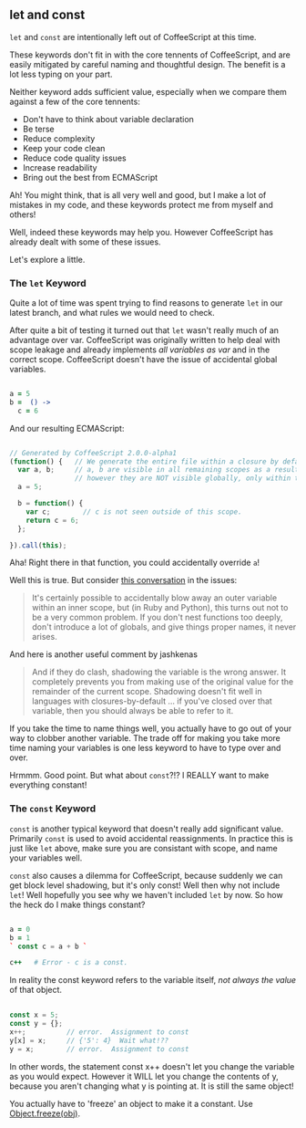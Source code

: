 ##  let and const 

`let` and `const` are intentionally left out of CoffeeScript at this time.

These keywords don't fit in with the core tennents of CoffeeScript, and are easily mitigated by careful naming and thoughtful design. The benefit is a lot less typing on your part.

Neither keyword adds sufficient value, especially when we compare them against a few of the core tennents: 

  * Don't have to think about variable declaration
  * Be terse
  * Reduce complexity
  * Keep your code clean
  * Reduce code quality issues
  * Increase readability
  * Bring out the best from ECMAScript

Ah! You might think, that is all very well and good, but I make a lot of mistakes in my code, and these keywords protect me from myself and others! 

Well, indeed these keywords may help you. However CoffeeScript has already dealt with some of these issues. 

Let's explore a little. 

### The `let` Keyword   

Quite a lot of time was spent trying to find reasons to generate `let` in our latest branch, and what rules we would need to check.

After quite a bit of testing it turned out that `let` wasn't really much of an advantage over var. CoffeeScript was originally written to help deal with scope leakage and already implements _all variables as var_ and in the correct scope. CoffeeScript doesn't have the issue of accidental global variables.

```coffeescript

a = 5
b =  () ->
  c = 6

```

And our resulting ECMAScript:


```javascript

// Generated by CoffeeScript 2.0.0-alpha1
(function() {   // We generate the entire file within a closure by default, to avoid variabe leakage.
  var a, b;     // a, b are visible in all remaining scopes as a result of closures.
                // however they are NOT visible globally, only within this file / module.
  a = 5;

  b = function() {
    var c;        // c is not seen outside of this scope.
    return c = 6;
  };

}).call(this);

```

Aha!  Right there in that function, you could accidentally override `a`!  

Well this is true. But consider [this conversation](https://github.com/jashkenas/coffeescript/issues/238#issuecomment-153502) in the issues:

> It's certainly possible to accidentally blow away an outer variable within an inner scope, but (in Ruby and Python), this turns out not to be a very common problem. If you don't nest functions too deeply, don't introduce a lot of globals, and give things proper names, it never arises.

And here is another useful comment by jashkenas

> And if they do clash, shadowing the variable is the wrong answer. It completely prevents you from making use of the original value for the remainder of the current scope. Shadowing doesn't fit well in languages with closures-by-default ... if you've closed over that variable, then you should always be able to refer to it.

If you take the time to name things well, you actually have to go out of your way to clobber another variable. The trade off for making you take more time naming your variables is one less keyword to have to type over and over.

Hrmmm. Good point. But what about `const`?!? I REALLY want to make everything constant!

### The `const` Keyword

`const` is another typical keyword that doesn't really add significant value. Primarily `const` is used to avoid accidental reassignments. In practice this is just like `let` above, make sure you are consistant with scope, and name your variables well. 

`const` also causes a dilemma for CoffeeScript, because suddenly we can get block level shadowing, but it's only const!  Well then why not include `let`!  Well hopefully you see why we haven't included `let` by now. 
So how the heck do I make things constant? 

```coffeescript

a = 0
b = 1
` const c = a + b `

c++   # Error - c is a const.

```


In reality the const keyword refers to the variable itself, _not always the value_ of that object. 

```javascript
  
const x = 5;
const y = {};
x++;          // error.  Assignment to const
y[x] = x;     // {'5': 4}  Wait what!??
y = x;        // error.  Assignment to const

```

In other words, the statement const x++ doesn't let you change the variable as you would expect. However it WILL let you change the contents of y, because you aren't changing what y is pointing at. It is still the same object! 

You actually have to 'freeze' an object to make it a constant. Use [Object.freeze(obj)](https://developer.mozilla.org/en-US/docs/Web/JavaScript/Reference/Global_Objects/Object/freeze).

